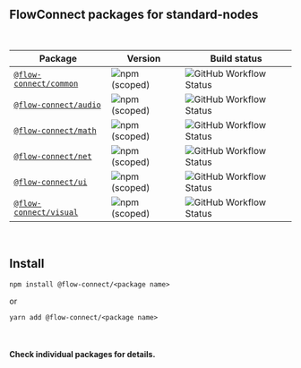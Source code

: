## FlowConnect packages for standard-nodes

<br/>

| Package | Version | Build status |
| ------- | ------- | ------------ |
| [`@flow-connect/common`](/packages/common) | <img alt="npm (scoped)" src="https://img.shields.io/npm/v/@flow-connect/common?style=flat-square" /> | <img alt="GitHub Workflow Status" src="https://img.shields.io/github/workflow/status/saurabh-prosoft/flow-connect-standard-nodes/common?style=flat-square" /> |
| [`@flow-connect/audio`](/packages/audio) | <img alt="npm (scoped)" src="https://img.shields.io/npm/v/@flow-connect/audio?style=flat-square" /> | <img alt="GitHub Workflow Status" src="https://img.shields.io/github/workflow/status/saurabh-prosoft/flow-connect-standard-nodes/audio?style=flat-square" /> |
| [`@flow-connect/math`](/packages/math) | <img alt="npm (scoped)" src="https://img.shields.io/npm/v/@flow-connect/math?style=flat-square" /> | <img alt="GitHub Workflow Status" src="https://img.shields.io/github/workflow/status/saurabh-prosoft/flow-connect-standard-nodes/math?style=flat-square" /> |
| [`@flow-connect/net`](/packages/net) | <img alt="npm (scoped)" src="https://img.shields.io/npm/v/@flow-connect/net?style=flat-square" /> | <img alt="GitHub Workflow Status" src="https://img.shields.io/github/workflow/status/saurabh-prosoft/flow-connect-standard-nodes/net?style=flat-square" /> |
| [`@flow-connect/ui`](/packages/ui) | <img alt="npm (scoped)" src="https://img.shields.io/npm/v/@flow-connect/ui?style=flat-square" /> | <img alt="GitHub Workflow Status" src="https://img.shields.io/github/workflow/status/saurabh-prosoft/flow-connect-standard-nodes/ui?style=flat-square" /> |
| [`@flow-connect/visual`](/packages/visual) | <img alt="npm (scoped)" src="https://img.shields.io/npm/v/@flow-connect/visual?style=flat-square" /> | <img alt="GitHub Workflow Status" src="https://img.shields.io/github/workflow/status/saurabh-prosoft/flow-connect-standard-nodes/visual?style=flat-square" /> |

<br/>

## Install

```shell
npm install @flow-connect/<package name>
```
or
```shell
yarn add @flow-connect/<package name>
```

<br/>

#### Check individual packages for details.
